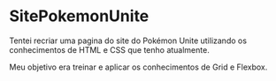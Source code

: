 # SitePokemonUnite

<p>Tentei recriar uma pagina do site do Pokémon Unite utilizando os conhecimentos de HTML e CSS que tenho atualmente.</p>
<p>Meu objetivo era treinar e aplicar os conhecimentos de Grid e Flexbox.</p>
